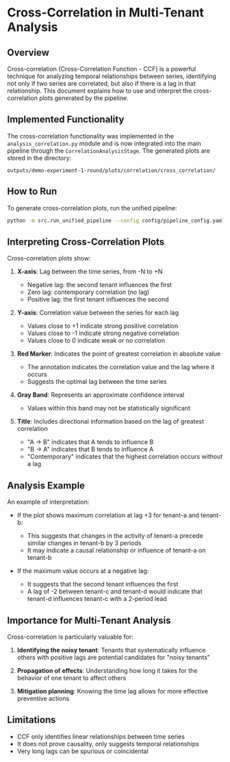 # Cross-Correlation in Multi-Tenant Analysis

## Overview

Cross-correlation (Cross-Correlation Function - CCF) is a powerful technique for analyzing temporal relationships between series, identifying not only if two series are correlated, but also if there is a lag in that relationship. This document explains how to use and interpret the cross-correlation plots generated by the pipeline.

## Implemented Functionality

The cross-correlation functionality was implemented in the `analysis_correlation.py` module and is now integrated into the main pipeline through the `CorrelationAnalysisStage`. The generated plots are stored in the directory:

```
outputs/demo-experiment-1-round/plots/correlation/cross_correlation/
```

## How to Run

To generate cross-correlation plots, run the unified pipeline:

```bash
python -m src.run_unified_pipeline --config config/pipeline_config.yaml
```

## Interpreting Cross-Correlation Plots

Cross-correlation plots show:

1.  **X-axis**: Lag between the time series, from -N to +N
    -   Negative lag: the second tenant influences the first
    -   Zero lag: contemporary correlation (no lag)
    -   Positive lag: the first tenant influences the second

2.  **Y-axis**: Correlation value between the series for each lag
    -   Values close to +1 indicate strong positive correlation
    -   Values close to -1 indicate strong negative correlation
    -   Values close to 0 indicate weak or no correlation

3.  **Red Marker**: Indicates the point of greatest correlation in absolute value
    -   The annotation indicates the correlation value and the lag where it occurs
    -   Suggests the optimal lag between the time series

4.  **Gray Band**: Represents an approximate confidence interval
    -   Values within this band may not be statistically significant

5.  **Title**: Includes directional information based on the lag of greatest correlation
    -   "A → B" indicates that A tends to influence B
    -   "B → A" indicates that B tends to influence A
    -   "Contemporary" indicates that the highest correlation occurs without a lag

## Analysis Example

An example of interpretation:

-   If the plot shows maximum correlation at lag +3 for tenant-a and tenant-b:
    -   This suggests that changes in the activity of tenant-a precede similar changes in tenant-b by 3 periods
    -   It may indicate a causal relationship or influence of tenant-a on tenant-b

-   If the maximum value occurs at a negative lag:
    -   It suggests that the second tenant influences the first
    -   A lag of -2 between tenant-c and tenant-d would indicate that tenant-d influences tenant-c with a 2-period lead

## Importance for Multi-Tenant Analysis

Cross-correlation is particularly valuable for:

1.  **Identifying the noisy tenant**: Tenants that systematically influence others with positive lags are potential candidates for "noisy tenants"

2.  **Propagation of effects**: Understanding how long it takes for the behavior of one tenant to affect others

3.  **Mitigation planning**: Knowing the time lag allows for more effective preventive actions

## Limitations

-   CCF only identifies linear relationships between time series
-   It does not prove causality, only suggests temporal relationships
-   Very long lags can be spurious or coincidental
